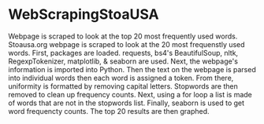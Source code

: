 # WebScrapingStoaUSA
Webpage is scraped to look at the top 20 most frequently used words.
Stoausa.org webpage is scraped to look at the 20 most frequenstly used words.
First, packages are loaded.
requests, bs4's BeautifulSoup, nltk, RegexpTokenizer, matplotlib, & seaborn are used.
Next, the webpage's information is imported into Python.
Then the text on the webpage is parsed into individual words then each word is assigned a token.
From there, uniformity is formatted by removing capital letters.
Stopwords are then removed to clean up frequency counts.
Next, using a for loop a list is made of words that are not in the stopwords list.
Finally, seaborn is used to get word frequencty counts.
The top 20 results are then graphed.
